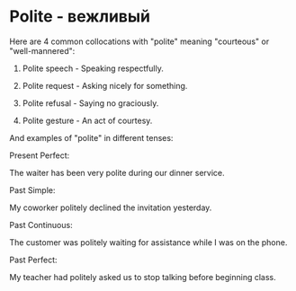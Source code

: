 # Polite - вежливый

Here are 4 common collocations with "polite" meaning "courteous" or "well-mannered":

1. Polite speech - Speaking respectfully.

2. Polite request - Asking nicely for something.

3. Polite refusal - Saying no graciously.

4. Polite gesture - An act of courtesy.

And examples of "polite" in different tenses:

Present Perfect:

The waiter has been very polite during our dinner service.

Past Simple:

My coworker politely declined the invitation yesterday.

Past Continuous:

The customer was politely waiting for assistance while I was on the phone.

Past Perfect:

My teacher had politely asked us to stop talking before beginning class.
